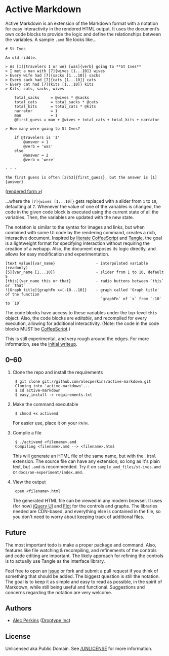 # Active Markdown

Active Markdown is an extension of the Markdown format with a notation for easy interactivity in the rendered HTML output. It uses the document’s own code blocks to provide the logic and define the relationships between the variables. A sample `.amd` file looks like…


    # St Ives

    An old riddle.

    > As [I]{travelers I or we} [was]{verb} going to **St Ives**  
    > I met a man with [7]{wives [1...10]} wives  
    > Every wife had [7]{sacks [1...10]} sacks  
    > Every sack had [7]{cats [1...10]} cats  
    > Every cat had [7]{kits [1...10]} kits  
    > Kits, cats, sacks, wives  

        total_sacks     = @wives * @sacks
        total_cats      = total_sacks * @cats
        total_kits      = total_cats * @kits
        narrator        = 1
        man             = 1
        @first_guess = man + @wives + total_cats + total_kits + narrator

    > How many were going to St Ives?

        if @travelers is 'I'
            @answer = 1
            @verb = 'was'
        else
            @answer = 2
            @verb = 'were'

    - - -

    The first guess is often [2753]{first_guess}, but the answer is [1]{answer}


([rendered form &raquo;](http://show-em.net/e8ea079ab0fe444a8c83/st-ives.html))

…where the `[7]{wives [1...10]}` gets replaced with a slider from `1` to `10`, defaulting at `7`. Whenever the value of one of the variables is changed, the code in the given code block is executed using the current state of all the variables. Then, the variables are updated with the new state.

The notation is similar to the syntax for images and links, but when combined with some UI code by the rendering command, creates a rich, interactive document. Inspired by [literate CoffeeScript](http://coffeescript.org/#literate) and [Tangle](http://worrydream.com/Tangle/), the goal is a lightweight format for specifying interaction without requiring the creation of a webapp. Also, the document exposes its logic directly, and allows for easy modification and experimentation.

    [text value]{var_name}                  - interpolated variable (readonly)
    [5]{var_name [1...10]}                  - slider from 1 to 10, default 5
    [this]{var_name this or that}           - radio buttons between `this` or `that`
    ![Graph title]{graphFn x=[-10...10]}    - graph called 'Graph title' of the function
                                              `graphFn` of `x` from `-10` to `10`

The code blocks have access to these variables under the top-level `this` object. Also, the code blocks are *editable*, and recompiled for every execution, allowing for additional interactivity. (Note: the code in the code blocks MUST be [CoffeeScript](http://coffeescript.org).)

This is still experimental, and very rough around the edges. For more information, see the [initial writeup](http://show-em.net/e8ea079ab0fe444a8c83/).


## 0–60

1. Clone the repo and install the requirements

        $ git clone git://github.com/alecperkins/active-markdown.git
        Cloning into 'active-markdown'...
        $ cd active-markdown
        $ easy_install -r requirements.txt

2. Make the command executable

        $ chmod +x activemd

    For easier use, place it on your `PATH`.

3. Compile a file

        $ ./activemd <filename>.amd
        Compiling <filename>.amd --> <filename>.html

    This will generate an HTML file of the same name, but with the `.html` extension. The source file can have any extension, so long as it's plain text, but `.amd` is recommended. Try it on `sample_amd_files/st-ives.amd` or `docs/an-experiment/index.amd`.

4. View the output

        open <filename>.html

    The generated HTML file can be viewed in any modern browser. It uses (for now) [jQuery UI](http://jqueryui.com/) and [Flot](http://www.flotcharts.org/) for the controls and graphs. The libraries needed are CDN-based, and everything else is contained in the file, so you don't need to worry about keeping track of additional files.


## Future

The most important todo is make a proper package and command. Also, features like file watching & recompiling, and refinements of the controls and code editing are important. The likely approach for refining the controls is to actually use Tangle as the interface library.

Feel free to open an [issue](https://github.com/alecperkins/active-markdown/issues) or fork and submit a pull request if you think of something that should be added. The biggest question is still the notation. The goal is to keep it as simple and easy to read as possible, in the spirit of Markdown, while still being useful and functional. Suggestions and concerns regarding the notation are very welcome.


## Authors

* [Alec Perkins](https://github.com/alecperkins) ([Droptype Inc](http://droptype.com))


## License

Unlicensed aka Public Domain. See [/UNLICENSE](https://github.com/alecperkins/active-markdown/blob/master/UNLICENSE) for more information.